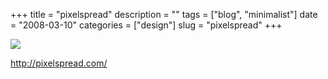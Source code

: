 +++
title = "pixelspread"
description = ""
tags = ["blog", "minimalist"]
date = "2008-03-10"
categories = ["design"]
slug = "pixelspread"
+++


 

  <div id="screens-thumbs" class="clearfix">
    <div class="txt-center" id="design-submission"><a href="http://pixelspread.com/"><img id='bluga-thumbnail-843' class='bluga-thumbnail large' src='/media/bluga/
wt47f2790bcf742_0.jpg'/></a></div>  
  </div>   
<p><a href="http://pixelspread.com/">http://pixelspread.com/</a></p>




